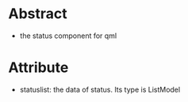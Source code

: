 # Abstract
* the status component for qml  

# Attribute
* statuslist: the data of status. Its type is ListModel  
</br>